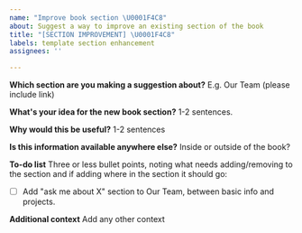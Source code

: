```yaml
---
name: "Improve book section \U0001F4C8"
about: Suggest a way to improve an existing section of the book
title: "[SECTION IMPROVEMENT] \U0001F4C8"
labels: template section enhancement
assignees: ''

---
```


**Which section are you making a suggestion about?**
E.g. Our Team (please include link)

**What's your idea for the new book section?**
1-2 sentences.

**Why would this be useful?**
1-2 sentences

**Is this information available anywhere else?**
Inside or outside of the book?

**To-do list**
Three or less bullet points, noting what needs adding/removing to the section and if adding where in the section it should go:
- [ ] Add "ask me about X" section to Our Team, between basic info and projects.

**Additional context**
Add any other context

